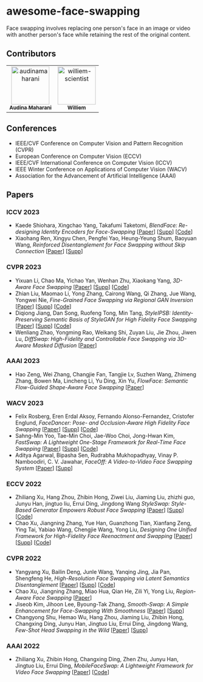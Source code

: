 # awesome-face-swapping
Face swapping involves replacing one person's face in an image or video with another person's face while retaining the rest of the original content.


## Contributors

<!-- readme: collaborators,contributors -start -->
<table>
<tr>
    <td align="center">
        <a href="https://github.com/audinamaharani">
            <img src="https://avatars.githubusercontent.com/u/80523317?v=4" width="100;" alt="audinamaharani"/>
            <br />
            <sub><b>Audina Maharani</b></sub>
        </a>
    </td>
    <td align="center">
        <a href="https://github.com/williem-scientist">
            <img src="https://avatars.githubusercontent.com/u/23333483?v=4" width="100;" alt="williem-scientist"/>
            <br />
            <sub><b>Williem</b></sub>
        </a>
    </td></tr>
</table>
<!-- readme: collaborators,contributors -end -->

## Conferences
- IEEE/CVF Conference on Computer Vision and Pattern Recognition (CVPR)
- European Conference on Computer Vision (ECCV)
- IEEE/CVF International Conference on Computer Vision (ICCV)
- IEEE Winter Conference on Applications of Computer Vision (WACV)
- Association for the Advancement of Artificial Intelligence (AAAI)

## Papers

### ICCV 2023
* Kaede Shiohara, Xingchao Yang, Takafumi Taketomi, *BlendFace: Re-designing Identity Encoders for Face-Swapping* [[Paper](https://openaccess.thecvf.com/content/ICCV2023/papers/Shiohara_BlendFace_Re-designing_Identity_Encoders_for_Face-Swapping_ICCV_2023_paper.pdf)] [[Supp](https://openaccess.thecvf.com/content/ICCV2023/supplemental/Shiohara_BlendFace_Re-designing_Identity_ICCV_2023_supplemental.pdf)] [[Code](https://github.com/mapooon/BlendFace)]
* Xiaohang Ren, Xingyu Chen, Pengfei Yao, Heung-Yeung Shum, Baoyuan Wang, *Reinforced Disentanglement for Face Swapping without Skip Connection* [[Paper](https://openaccess.thecvf.com/content/ICCV2023/papers/Ren_Reinforced_Disentanglement_for_Face_Swapping_without_Skip_Connection_ICCV_2023_paper.pdf)] [[Supp](https://openaccess.thecvf.com/content/ICCV2023/supplemental/Ren_Reinforced_Disentanglement_for_ICCV_2023_supplemental.pdf)]

### CVPR 2023
* Yixuan Li, Chao Ma, Yichao Yan, Wenhan Zhu, Xiaokang Yang, *3D-Aware Face Swapping* [[Paper](https://openaccess.thecvf.com/content/CVPR2023/papers/Li_3D-Aware_Face_Swapping_CVPR_2023_paper.pdf)] [[Supp](https://openaccess.thecvf.com/content/CVPR2023/supplemental/Li_3D-Aware_Face_Swapping_CVPR_2023_supplemental.pdf)] [[Code](https://github.com/VISION-SJTU/3dSwap)]
* Zhian Liu, Maomao Li, Yong Zhang, Cairong Wang, Qi Zhang, Jue Wang, Yongwei Nie, *Fine-Grained Face Swapping via Regional GAN Inversion* [[Paper](https://openaccess.thecvf.com/content/CVPR2023/papers/Liu_Fine-Grained_Face_Swapping_via_Regional_GAN_Inversion_CVPR_2023_paper.pdf)] [[Supp](https://e4s2022.github.io/files/supp_CR.pdf)] [[Code](https://github.com/e4s2022/e4s)]
* Diqiong Jiang, Dan Song, Ruofeng Tong, Min Tang, *StyleIPSB: Identity-Preserving Semantic Basis of StyleGAN for High Fidelity Face Swapping* [[Paper](https://openaccess.thecvf.com/content/CVPR2023/papers/Jiang_StyleIPSB_Identity-Preserving_Semantic_Basis_of_StyleGAN_for_High_Fidelity_Face_CVPR_2023_paper.pdf)] [[Supp](https://openaccess.thecvf.com/content/CVPR2023/supplemental/Jiang_StyleIPSB_Identity-Preserving_Semantic_CVPR_2023_supplemental.zip)] [[Code](https://github.com/a686432/StyleIPSB)]
* Wenliang Zhao, Yongming Rao, Weikang Shi, Zuyan Liu, Jie Zhou, Jiwen Lu, *DiffSwap: High-Fidelity and Controllable Face Swapping via 3D-Aware Masked Diffusion* [[Paper](https://openaccess.thecvf.com/content/CVPR2023/papers/Zhao_DiffSwap_High-Fidelity_and_Controllable_Face_Swapping_via_3D-Aware_Masked_Diffusion_CVPR_2023_paper.pdf)]

### AAAI 2023
* Hao Zeng, Wei Zhang, Changjie Fan, Tangjie Lv, Suzhen Wang, Zhimeng Zhang, Bowen Ma, Lincheng Li, Yu Ding, Xin Yu, *FlowFace: Semantic Flow-Guided Shape-Aware Face Swapping* [[Paper](https://ojs.aaai.org/index.php/AAAI/article/view/25444/25216)]

### WACV 2023
* Felix Rosberg, Eren Erdal Aksoy, Fernando Alonso-Fernandez, Cristofer Englund, *FaceDancer: Pose- and Occlusion-Aware High Fidelity Face Swapping* [[Paper](https://openaccess.thecvf.com/content/WACV2023/papers/Rosberg_FaceDancer_Pose-_and_Occlusion-Aware_High_Fidelity_Face_Swapping_WACV_2023_paper.pdf)] [[Supp](https://openaccess.thecvf.com/content/WACV2023/supplemental/Rosberg_FaceDancer_Pose-_and_WACV_2023_supplemental.zip)] [[Code](https://github.com/felixrosberg/FaceDancer)]
* Sahng-Min Yoo, Tae-Min Choi, Jae-Woo Choi, Jong-Hwan Kim, *FastSwap: A Lightweight One-Stage Framework for Real-Time Face Swapping* [[Paper](https://openaccess.thecvf.com/content/WACV2023/papers/Yoo_FastSwap_A_Lightweight_One-Stage_Framework_for_Real-Time_Face_Swapping_WACV_2023_paper.pdf)] [[Supp](https://openaccess.thecvf.com/content/WACV2023/supplemental/Yoo_FastSwap_A_Lightweight_WACV_2023_supplemental.pdf)] [[Code](https://github.com/sahngmin/fastswap)]
* Aditya Agarwal, Bipasha Sen, Rudrabha Mukhopadhyay, Vinay P. Namboodiri, C. V. Jawahar, *FaceOff: A Video-to-Video Face Swapping System* [[Paper](https://openaccess.thecvf.com/content/WACV2023/papers/Agarwal_FaceOff_A_Video-to-Video_Face_Swapping_System_WACV_2023_paper.pdf)] [[Supp](https://openaccess.thecvf.com/content/WACV2023/supplemental/Agarwal_FaceOff_A_Video-to-Video_WACV_2023_supplemental.zip)]

### ECCV 2022
* Zhiliang Xu, Hang Zhou, Zhibin Hong, Ziwei Liu, Jiaming Liu, zhizhi guo, Junyu Han, jingtuo liu, Errui Ding, Jingdong Wang *StyleSwap: Style-Based Generator Empowers Robust Face Swapping* [[Paper](https://www.ecva.net/papers/eccv_2022/papers_ECCV/papers/136740644.pdf)] [[Supp](https://www.ecva.net/papers/eccv_2022/papers_ECCV/papers/136740644-supp.zip)] [[Code](https://github.com/Seanseattle/StyleSwap)]
* Chao Xu, Jiangning Zhang, Yue Han, Guanzhong Tian, Xianfang Zeng, Ying Tai, Yabiao Wang, Chengjie Wang, Yong Liu, *Designing One Unified Framework for High-Fidelity Face Reenactment and Swapping* [[Paper](https://www.ecva.net/papers/eccv_2022/papers_ECCV/papers/136750053.pdf)] [[Supp](https://www.ecva.net/papers/eccv_2022/papers_ECCV/papers/136750053-supp.pdf)] [[Code](https://github.com/xc-csc101/UniFace)]

### CVPR 2022
* Yangyang Xu, Bailin Deng, Junle Wang, Yanqing Jing, Jia Pan, Shengfeng He, *High-Resolution Face Swapping via Latent Semantics Disentanglement* [[Paper](https://openaccess.thecvf.com/content/CVPR2022/papers/Xu_High-Resolution_Face_Swapping_via_Latent_Semantics_Disentanglement_CVPR_2022_paper.pdf)] [[Supp](https://openaccess.thecvf.com/content/CVPR2022/supplemental/Xu_High-Resolution_Face_Swapping_CVPR_2022_supplemental.pdf)] [[Code](https://github.com/cnnlstm/FSLSD_HiRes)]
* Chao Xu, Jiangning Zhang, Miao Hua, Qian He, Zili Yi, Yong Liu, *Region-Aware Face Swapping* [[Paper](https://openaccess.thecvf.com/content/CVPR2022/papers/Xu_Region-Aware_Face_Swapping_CVPR_2022_paper.pdf)]
* Jiseob Kim, Jihoon Lee, Byoung-Tak Zhang, *Smooth-Swap: A Simple Enhancement for Face-Swapping With Smoothness* [[Paper](https://openaccess.thecvf.com/content/CVPR2022/papers/Kim_Smooth-Swap_A_Simple_Enhancement_for_Face-Swapping_With_Smoothness_CVPR_2022_paper.pdf)] [[Supp](https://openaccess.thecvf.com/content/CVPR2022/supplemental/Kim_Smooth-Swap_A_Simple_CVPR_2022_supplemental.pdf)]
* Changyong Shu, Hemao Wu, Hang Zhou, Jiaming Liu, Zhibin Hong, Changxing Ding, Junyu Han, Jingtuo Liu, Errui Ding, Jingdong Wang, *Few-Shot Head Swapping in the Wild* [[Paper](https://openaccess.thecvf.com/content/CVPR2022/papers/Shu_Few-Shot_Head_Swapping_in_the_Wild_CVPR_2022_paper.pdf)] [[Supp](https://openaccess.thecvf.com/content/CVPR2022/supplemental/Shu_Few-Shot_Head_Swapping_CVPR_2022_supplemental.zip)]

### AAAI 2022
* Zhiliang Xu, Zhibin Hong, Changxing Ding, Zhen Zhu, Junyu Han, Jingtuo Liu, Errui Ding, *MobileFaceSwap: A Lightweight Framework for Video Face Swapping* [[Paper](https://cdn.aaai.org/ojs/20203/20203-13-24216-1-2-20220628.pdf)] [[Code](https://github.com/Seanseattle/MobileFaceSwap)]